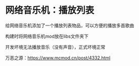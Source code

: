 # 网络音乐机：播放列表

给网络音乐机添加了一个播放列表物品，可以方便的播放多首歌曲

构建时将网络音乐机mod放在libs文件夹下

开发坏境无法播放音乐（没有声音），正式坏境正常

万恶之源：https://www.mcmod.cn/post/4332.html
